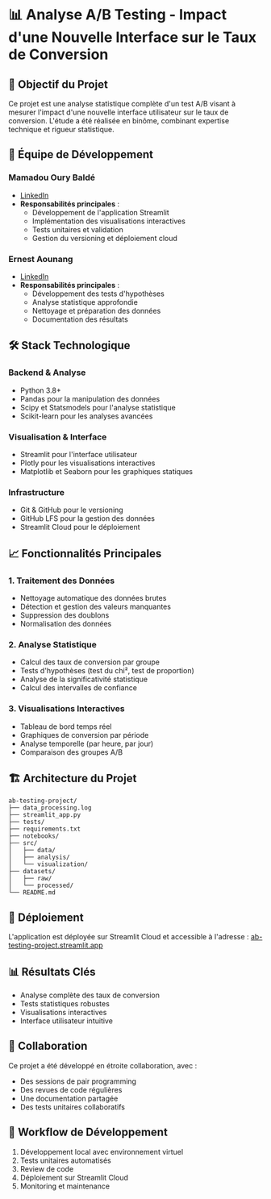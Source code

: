 # 📊 Analyse A/B Testing - Impact d'une Nouvelle Interface sur le Taux de Conversion

## 🎯 Objectif du Projet
Ce projet est une analyse statistique complète d'un test A/B visant à mesurer l'impact d'une nouvelle interface utilisateur sur le taux de conversion. L'étude a été réalisée en binôme, combinant expertise technique et rigueur statistique.

## 👥 Équipe de Développement

### Mamadou Oury Baldé
- [LinkedIn](https://www.linkedin.com/in/mamadou-oury-balde-4270301ab/)
- **Responsabilités principales** :
  - Développement de l'application Streamlit
  - Implémentation des visualisations interactives
  - Tests unitaires et validation
  - Gestion du versioning et déploiement cloud

### Ernest Aounang
- [LinkedIn](https://www.linkedin.com/in/ernest-aounang/)
- **Responsabilités principales** :
  - Développement des tests d'hypothèses
  - Analyse statistique approfondie
  - Nettoyage et préparation des données
  - Documentation des résultats

## 🛠️ Stack Technologique

### Backend & Analyse
- Python 3.8+
- Pandas pour la manipulation des données
- Scipy et Statsmodels pour l'analyse statistique
- Scikit-learn pour les analyses avancées

### Visualisation & Interface
- Streamlit pour l'interface utilisateur
- Plotly pour les visualisations interactives
- Matplotlib et Seaborn pour les graphiques statiques

### Infrastructure
- Git & GitHub pour le versioning
- GitHub LFS pour la gestion des données
- Streamlit Cloud pour le déploiement

## 📈 Fonctionnalités Principales

### 1. Traitement des Données
- Nettoyage automatique des données brutes
- Détection et gestion des valeurs manquantes
- Suppression des doublons
- Normalisation des données

### 2. Analyse Statistique
- Calcul des taux de conversion par groupe
- Tests d'hypothèses (test du chi², test de proportion)
- Analyse de la significativité statistique
- Calcul des intervalles de confiance

### 3. Visualisations Interactives
- Tableau de bord temps réel
- Graphiques de conversion par période
- Analyse temporelle (par heure, par jour)
- Comparaison des groupes A/B

## 🏗️ Architecture du Projet

```
ab-testing-project/
├── data_processing.log
├── streamlit_app.py
├── tests/
├── requirements.txt
├── notebooks/
├── src/
│   ├── data/
│   ├── analysis/
│   └── visualization/
├── datasets/
│   ├── raw/
│   └── processed/
└── README.md
```

## 🚀 Déploiement

L'application est déployée sur Streamlit Cloud et accessible à l'adresse :
[ab-testing-project.streamlit.app](https://ab-testing-project-gdra2smn5fmjxuhz6zwpez.streamlit.app)

## 📊 Résultats Clés

- Analyse complète des taux de conversion
- Tests statistiques robustes
- Visualisations interactives
- Interface utilisateur intuitive

## 🤝 Collaboration

Ce projet a été développé en étroite collaboration, avec :
- Des sessions de pair programming
- Des revues de code régulières
- Une documentation partagée
- Des tests unitaires collaboratifs

## 🔄 Workflow de Développement

1. Développement local avec environnement virtuel
2. Tests unitaires automatisés
3. Review de code
4. Déploiement sur Streamlit Cloud
5. Monitoring et maintenance